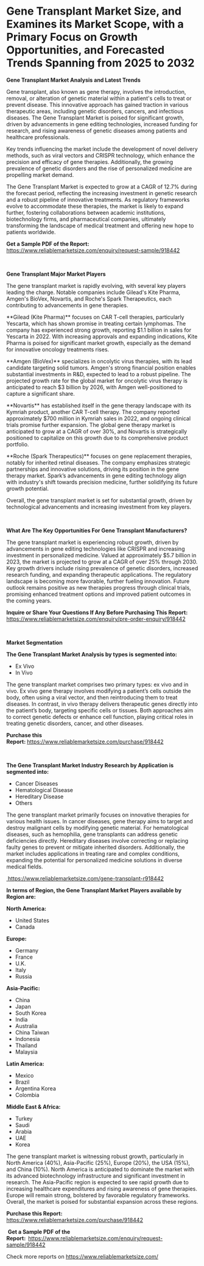 <p><h1>Gene Transplant Market Size, and Examines its Market Scope, with a Primary Focus on Growth Opportunities, and Forecasted Trends Spanning from 2025 to 2032</h1></p><p><strong>Gene Transplant Market Analysis and Latest Trends</strong></p>
<p><p>Gene transplant, also known as gene therapy, involves the introduction, removal, or alteration of genetic material within a patient's cells to treat or prevent disease. This innovative approach has gained traction in various therapeutic areas, including genetic disorders, cancers, and infectious diseases. The Gene Transplant Market is poised for significant growth, driven by advancements in gene editing technologies, increased funding for research, and rising awareness of genetic diseases among patients and healthcare professionals. </p><p>Key trends influencing the market include the development of novel delivery methods, such as viral vectors and CRISPR technology, which enhance the precision and efficacy of gene therapies. Additionally, the growing prevalence of genetic disorders and the rise of personalized medicine are propelling market demand. </p><p>The Gene Transplant Market is expected to grow at a CAGR of 12.7% during the forecast period, reflecting the increasing investment in genetic research and a robust pipeline of innovative treatments. As regulatory frameworks evolve to accommodate these therapies, the market is likely to expand further, fostering collaborations between academic institutions, biotechnology firms, and pharmaceutical companies, ultimately transforming the landscape of medical treatment and offering new hope to patients worldwide.</p></p>
<p><strong>Get a Sample PDF of the Report:&nbsp;</strong> <a href="https://www.reliablemarketsize.com/enquiry/request-sample/918442?utm_campaign=3094&utm_medium=2&utm_source=Github&utm_content=ia&utm_term=06032025&utm_id=gene-transplant">https://www.reliablemarketsize.com/enquiry/request-sample/918442</a></p>
<p>&nbsp;</p>
<p><strong>Gene Transplant Major Market Players</strong></p>
<p><p>The gene transplant market is rapidly evolving, with several key players leading the charge. Notable companies include Gilead's Kite Pharma, Amgen's BioVex, Novartis, and Roche's Spark Therapeutics, each contributing to advancements in gene therapies.</p><p>**Gilead (Kite Pharma)** focuses on CAR T-cell therapies, particularly Yescarta, which has shown promise in treating certain lymphomas. The company has experienced strong growth, reporting $1.1 billion in sales for Yescarta in 2022. With increasing approvals and expanding indications, Kite Pharma is poised for significant market growth, especially as the demand for innovative oncology treatments rises.</p><p>**Amgen (BioVex)** specializes in oncolytic virus therapies, with its lead candidate targeting solid tumors. Amgen's strong financial position enables substantial investments in R&D, expected to lead to a robust pipeline. The projected growth rate for the global market for oncolytic virus therapy is anticipated to reach $3 billion by 2026, with Amgen well-positioned to capture a significant share.</p><p>**Novartis** has established itself in the gene therapy landscape with its Kymriah product, another CAR T-cell therapy. The company reported approximately $700 million in Kymriah sales in 2022, and ongoing clinical trials promise further expansion. The global gene therapy market is anticipated to grow at a CAGR of over 30%, and Novartis is strategically positioned to capitalize on this growth due to its comprehensive product portfolio.</p><p>**Roche (Spark Therapeutics)** focuses on gene replacement therapies, notably for inherited retinal diseases. The company emphasizes strategic partnerships and innovative solutions, driving its position in the gene therapy market. Spark’s advancements in gene editing technology align with industry's shift towards precision medicine, further solidifying its future growth potential.</p><p>Overall, the gene transplant market is set for substantial growth, driven by technological advancements and increasing investment from key players.</p></p>
<p>&nbsp;</p>
<p><strong>What Are The Key Opportunities For Gene Transplant Manufacturers?</strong></p>
<p><p>The gene transplant market is experiencing robust growth, driven by advancements in gene editing technologies like CRISPR and increasing investment in personalized medicine. Valued at approximately $5.7 billion in 2023, the market is projected to grow at a CAGR of over 25% through 2030. Key growth drivers include rising prevalence of genetic disorders, increased research funding, and expanding therapeutic applications. The regulatory landscape is becoming more favorable, further fueling innovation. Future outlook remains positive as new therapies progress through clinical trials, promising enhanced treatment options and improved patient outcomes in the coming years.</p></p>
<p><strong>Inquire or Share Your Questions If Any Before Purchasing This Report:</strong> <a href="https://www.reliablemarketsize.com/enquiry/pre-order-enquiry/918442?utm_campaign=3094&utm_medium=2&utm_source=Github&utm_content=ia&utm_term=06032025&utm_id=gene-transplant">https://www.reliablemarketsize.com/enquiry/pre-order-enquiry/918442</a></p>
<p>&nbsp;</p>
<p><strong>Market Segmentation</strong></p>
<p><strong>The Gene Transplant Market Analysis by types is segmented into:</strong></p>
<p><ul><li>Ex Vivo</li><li>In Vivo</li></ul></p>
<p><p>The gene transplant market comprises two primary types: ex vivo and in vivo. Ex vivo gene therapy involves modifying a patient’s cells outside the body, often using a viral vector, and then reintroducing them to treat diseases. In contrast, in vivo therapy delivers therapeutic genes directly into the patient’s body, targeting specific cells or tissues. Both approaches aim to correct genetic defects or enhance cell function, playing critical roles in treating genetic disorders, cancer, and other diseases.</p></p>
<p><strong>Purchase this Report:&nbsp;</strong><a href="https://www.reliablemarketsize.com/purchase/918442?utm_campaign=3094&utm_medium=2&utm_source=Github&utm_content=ia&utm_term=06032025&utm_id=gene-transplant">https://www.reliablemarketsize.com/purchase/918442</a></p>
<p>&nbsp;</p>
<p><strong>The Gene Transplant Market Industry Research by Application is segmented into:</strong></p>
<p><ul><li>Cancer Diseases</li><li>Hematological Disease</li><li>Hereditary Disease</li><li>Others</li></ul></p>
<p><p>The gene transplant market primarily focuses on innovative therapies for various health issues. In cancer diseases, gene therapy aims to target and destroy malignant cells by modifying genetic material. For hematological diseases, such as hemophilia, gene transplants can address genetic deficiencies directly. Hereditary diseases involve correcting or replacing faulty genes to prevent or mitigate inherited disorders. Additionally, the market includes applications in treating rare and complex conditions, expanding the potential for personalized medicine solutions in diverse medical fields.</p></p>
<p><a href="https://www.reliablemarketsize.com/gene-transplant-r918442?utm_campaign=3094&utm_medium=2&utm_source=Github&utm_content=ia&utm_term=06032025&utm_id=gene-transplant">&nbsp;https://www.reliablemarketsize.com/gene-transplant-r918442</a></p>
<p><strong>In terms of Region, the Gene Transplant Market Players available by Region are:</strong></p>
<p>
    <p> <strong> North America: </strong>
        <ul>
            <li>United States</li>
            <li>Canada</li>
        </ul>
        </p> 
    <p> <strong> Europe: </strong>
        <ul>
            <li>Germany</li>
            <li>France</li>
            <li>U.K.</li>
            <li>Italy</li>
            <li>Russia</li>
        </ul>
        </p> 
    <p> <strong> Asia-Pacific: </strong>
        <ul>
            <li>China</li>
            <li>Japan</li>
            <li>South Korea</li>
            <li>India</li>
            <li>Australia</li>
            <li>China Taiwan</li>
            <li>Indonesia</li>
            <li>Thailand</li>
            <li>Malaysia</li>
        </ul>
        </p> 
    <p> <strong> Latin America: </strong>
        <ul>
            <li>Mexico</li>
            <li>Brazil</li>
            <li>Argentina Korea</li>
            <li>Colombia</li>
        </ul>
        </p> 
    <p> <strong> Middle East & Africa: </strong>
        <ul>
            <li>Turkey</li>
            <li>Saudi</li>
            <li>Arabia</li>
            <li>UAE</li>
            <li>Korea</li>
        </ul>
    </p>
    </p>
<p><p>The gene transplant market is witnessing robust growth, particularly in North America (40%), Asia-Pacific (25%), Europe (20%), the USA (15%), and China (10%). North America is anticipated to dominate the market with its advanced biotechnology infrastructure and significant investment in research. The Asia-Pacific region is expected to see rapid growth due to increasing healthcare expenditures and rising awareness of gene therapies. Europe will remain strong, bolstered by favorable regulatory frameworks. Overall, the market is poised for substantial expansion across these regions.</p></p>
<p><strong>Purchase this Report: </strong><a href="https://www.reliablemarketsize.com/purchase/918442?utm_campaign=3094&utm_medium=2&utm_source=Github&utm_content=ia&utm_term=06032025&utm_id=gene-transplant">https://www.reliablemarketsize.com/purchase/918442</a></p>
<p>&nbsp;<strong>Get a Sample PDF of the Report:&nbsp;&nbsp;</strong><a href="https://www.reliablemarketsize.com/enquiry/request-sample/918442?utm_campaign=3094&utm_medium=2&utm_source=Github&utm_content=ia&utm_term=06032025&utm_id=gene-transplant">https://www.reliablemarketsize.com/enquiry/request-sample/918442</a></p>
<p><strong></strong></p>
<p>Check more reports on <a href="https://www.reliablemarketsize.com/?utm_campaign=3094&utm_medium=2&utm_source=Github&utm_content=ia&utm_term=06032025&utm_id=gene-transplant">https://www.reliablemarketsize.com/</a></p>